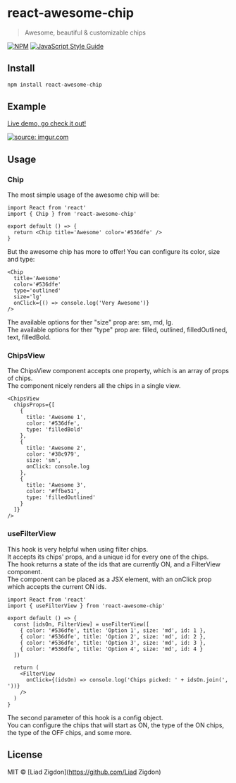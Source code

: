 # react-awesome-chip

> Awesome, beautiful &amp; customizable chips

[![NPM](https://img.shields.io/npm/v/react-awesome-chip.svg)](https://www.npmjs.com/package/react-awesome-chip) [![JavaScript Style Guide](https://img.shields.io/badge/code_style-standard-brightgreen.svg)](https://standardjs.com)

## Install

```bash
npm install react-awesome-chip
```

## Example

[Live demo, go check it out!](https://zigliad.github.io/react-awesome-chip/)

<a href="https://imgur.com/n2XVyHp"><img src="https://i.imgur.com/n2XVyHp.png" title="source: imgur.com" /></a>

## Usage

### Chip

The most simple usage of the awesome chip will be:

```tsx
import React from 'react'
import { Chip } from 'react-awesome-chip'

export default () => {
  return <Chip title='Awesome' color='#536dfe' />
}
```

But the awesome chip has more to offer! You can configure its color, size and type:

```tsx
<Chip
  title='Awesome'
  color='#536dfe'
  type='outlined'
  size='lg'
  onClick={() => console.log('Very Awesome')}
/>
```

The available options for ther "size" prop are: sm, md, lg.<br />
The available options for ther "type" prop are: filled, outlined, filledOutlined, text, filledBold.

### ChipsView

The ChipsView component accepts one property, which is an array of props of chips.<br />
The component nicely renders all the chips in a single view.

```tsx
<ChipsView
  chipsProps={[
    {
      title: 'Awesome 1',
      color: '#536dfe',
      type: 'filledBold'
    },
    {
      title: 'Awesome 2',
      color: '#38c979',
      size: 'sm',
      onClick: console.log
    },
    {
      title: 'Awesome 3',
      color: '#ffbe51',
      type: 'filledOutlined'
    }
  ]}
/>
```

### useFilterView

This hook is very helpful when using filter chips.<br />
It accepts its chips' props, and a unique id for every one of the chips.<br />
The hook returns a state of the ids that are currently ON, and a FilterView component.<br />
The component can be placed as a JSX element, with an onClick prop which accepts the current ON ids.

```tsx
import React from 'react'
import { useFilterView } from 'react-awesome-chip'

export default () => {
  const [idsOn, FilterView] = useFilterView([
    { color: '#536dfe', title: 'Option 1', size: 'md', id: 1 },
    { color: '#536dfe', title: 'Option 2', size: 'md', id: 2 },
    { color: '#536dfe', title: 'Option 3', size: 'md', id: 3 },
    { color: '#536dfe', title: 'Option 4', size: 'md', id: 4 }
  ])

  return (
    <FilterView
      onClick={(idsOn) => console.log('Chips picked: ' + idsOn.join(', '))}
    />
  )
}
```

The second parameter of this hook is a config object.<br />
You can configure the chips that will start as ON, the type of the ON chips, the type of the OFF chips, and some more.

## License

MIT © [Liad Zigdon](https://github.com/Liad Zigdon)
